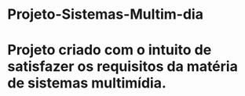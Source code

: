 # Projeto-Sistemas-Multim-dia
# Projeto criado com o intuito de satisfazer os requisitos da matéria de sistemas multimídia.
